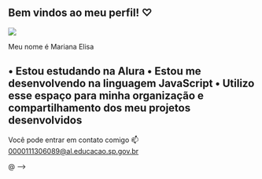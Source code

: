 ## Bem vindos ao meu perfil! ♡

![](https://64.media.tumblr.com/bbd137eee389980e089b97c4a6b3ab1f/47214aa296dba679-8a/s400x220/c254d558f1c0d897cdd9d51bc21575ef45c9d4fa.gif)

Meu nome é Mariana Elisa

• Estou estudando na Alura
• Estou me desenvolvendo na linguagem JavaScript
• Utilizo esse espaço para minha organização e compartilhamento dos meu projetos desenvolvidos
- 

Você pode entrar em contato comigo 📫
0000111306089@al.educacao.sp.gov.br

@
-->
